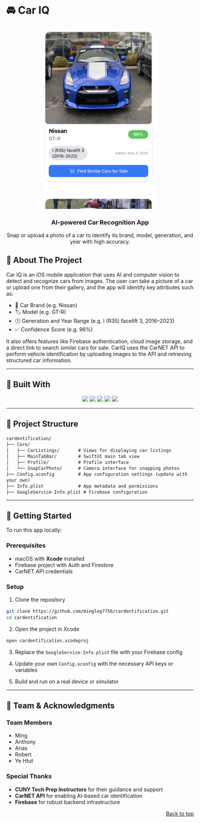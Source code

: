 <a name="readme-top"></a>

# 🚘 Car IQ

<div align="center">
<!-- Add sample image here -->
  <img src="./sample_imgs/car_sample1.png" alt="Car IQ Sample" width="300"/>
  <h3 align="center">AI-powered Car Recognition App</h3>
  <p align="center">Snap or upload a photo of a car to identify its brand, model, generation, and year with high accuracy.</p>
</div>

## 🔎 About The Project

Car IQ is an iOS mobile application that uses AI and computer vision to detect and recognize cars from images. The user can take a picture of a car or upload one from their gallery, and the app will identify key attributes such as:

- 🚗 Car Brand (e.g. Nissan)
- 🏷️ Model (e.g. GT-R)
- 🕓 Generation and Year Range (e.g. I (R35) facelift 3, 2016–2023)
- ✅ Confidence Score (e.g. 96%)

It also offers features like Firebase authentication, cloud image storage, and a direct link to search similar cars for sale. CarIQ uses the CarNET API to perform vehicle identification by uploading images to the API and retrieving structured car information.

---

## 🚀 Built With

<p align="center">
  <img src="https://img.shields.io/badge/swift-orange?style=for-the-badge&logo=swift&logoColor=white" />
  <img src="https://img.shields.io/badge/swiftui-1E90FF?style=for-the-badge&logo=swift&logoColor=white" />
  <img src="https://img.shields.io/badge/UIKit-black?style=for-the-badge&logo=apple&logoColor=white" />
  <img src="https://img.shields.io/badge/firebase-FFCA28?style=for-the-badge&logo=firebase&logoColor=black" />
  <img src="https://img.shields.io/badge/CarNET%20API-blue?style=for-the-badge" />
</p>

---

## 📂 Project Structure

```
cardentification/
├── Core/
│   ├── CarListings/       # Views for displaying car listings
│   ├── MainTabBar/        # SwiftUI main tab view
│   ├── Profile/           # Profile interface
│   └── SnapCarPhoto/      # Camera interface for snapping photos
├── Config.xconfig         # App configuration settings (update with your own)
├── Info.plist             # App metadata and permissions
├── GoogleService-Info.plist # Firebase configuration
```

---

## 🧰 Getting Started

To run this app locally:

### Prerequisites

- macOS with **Xcode** installed
- Firebase project with Auth and Firestore
- CarNET API credentials

### Setup

1. Clone the repository

```bash
git clone https://github.com/mingleg7756/cardentification.git
cd cardentification
```

2. Open the project in Xcode

```bash
open cardentification.xcodeproj
```

3. Replace the `GoogleService-Info.plist` file with your Firebase config

4. Update your own `Config.xconfig` with the necessary API keys or variables

5. Build and run on a real device or simulator

---

## 👥 Team & Acknowledgments

### Team Members

- Ming
- Anthony
- Anas
- Robert
- Ye Htut

### Special Thanks

- **CUNY Tech Prep Instructors** for their guidance and support
- **CarNET API** for enabling AI-based car identification
- **Firebase** for robust backend infrastructure

<p align="right"><a href="#readme-top">Back to top</a></p>

